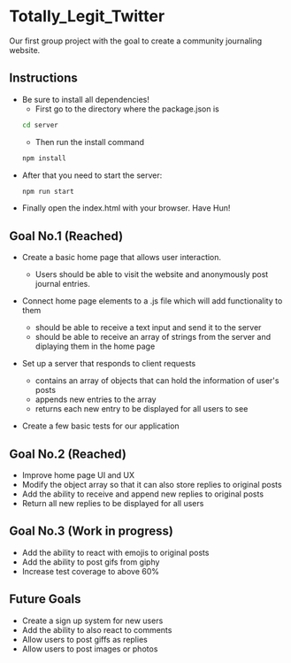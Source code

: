 # Totally_Legit_Twitter
Our first group project with the goal to create a community journaling website.

## Instructions
- Be sure to install all dependencies!
    - First go to the directory where the package.json is
    ```bash
    cd server
    ```
    - Then run the install command
    ```bash
    npm install
    ```
- After that you need to start the server:
    ```bash
    npm run start
    ```
- Finally open the index.html with your browser. Have Hun!

## Goal No.1 (Reached)
- Create a basic home page that allows user interaction.
    - Users should be able to visit the website and anonymously post journal entries.

- Connect home page elements to a .js file which will add functionality to them
    - should be able to receive a text input and send it to the server
    - should be able to receive an array of strings from the server and diplaying them in the home page

- Set up a server that responds to client requests
    - contains an array of objects that can hold the information of user's posts
    - appends new entries to the array
    - returns each new entry to be displayed for all users to see

- Create a few basic tests for our application

## Goal No.2 (Reached)
- Improve home page UI and UX
- Modify the object array so that it can also store replies to original posts
- Add the ability to receive and append new replies to original posts
- Return all new replies to be displayed for all users

## Goal No.3 (Work in progress)
- Add the ability to react with emojis to original posts
- Add the ability to post gifs from giphy
- Increase test coverage to above 60%

## Future Goals
- Create a sign up system for new users
- Add the ability to also react to comments
- Allow users to post giffs as replies
- Allow users to post images or photos